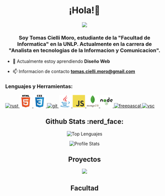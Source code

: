 <h1 align="center">¡Hola!👋</h1>
<p align="center">
  <img align="center" src="https://media.tenor.com/yRSnf6wABQ4AAAAj/pato-duck.gif"/>
</p>
<h3 align="center">Soy Tomas Cielli Moro, estudiante de la "Facultad de Informatica" en la UNLP. Actualmente en la carrera de "Analista en tecnologias de la Informacion y Comunicacion".</h3>

- 🌱 Actualmente estoy aprendiendo <strong>Diseño Web</strong>

- 📫 Informacion de contacto <strong>tomas.cielli.moro@gmail.com</strong>


<h3 align="left">Lenguajes y Herramientas:</h3>
<p align="left"> 
<a href="https://www.rust-lang.org/" target="_blank" rel="noreferrer"> <img src="https://www.vectorlogo.zone/logos/rust-lang/rust-lang-icon.svg" alt="rust" width="40" height="40"/> </a> <a href="https://www.w3.org/html/" target="_blank" rel="noreferrer"> <img src="https://raw.githubusercontent.com/devicons/devicon/master/icons/html5/html5-original-wordmark.svg" alt="html5" width="40" height="40"/> </a><a href="https://www.w3schools.com/css/" target="_blank" rel="noreferrer"> <img src="https://raw.githubusercontent.com/devicons/devicon/master/icons/css3/css3-original-wordmark.svg" alt="css3" width="40" height="40"/><a href="https://git-scm.com/" target="_blank" rel="noreferrer"> <img src="https://www.vectorlogo.zone/logos/git-scm/git-scm-icon.svg" alt="git" width="40" height="40"/> </a> <a href="https://www.java.com" target="_blank" rel="noreferrer"> <img src="https://raw.githubusercontent.com/devicons/devicon/master/icons/java/java-original.svg" alt="java" width="40" height="40"/> </a> <a href="https://developer.mozilla.org/en-US/docs/Web/JavaScript" target="_blank" rel="noreferrer"> <img src="https://raw.githubusercontent.com/devicons/devicon/master/icons/javascript/javascript-original.svg" alt="javascript" width="40" height="40"/> </a> <a href="https://www.mongodb.com/" target="_blank" rel="noreferrer"> <img src="https://raw.githubusercontent.com/devicons/devicon/master/icons/mongodb/mongodb-original-wordmark.svg" alt="mongodb" width="40" height="40"/> </a> <a href="https://nodejs.org" target="_blank" rel="noreferrer"> <img src="https://raw.githubusercontent.com/devicons/devicon/master/icons/nodejs/nodejs-original-wordmark.svg" alt="nodejs" width="40" height="40"/> </a> <a href="https://www.freepascal.org/" target="_blank" rel="noreferrer"> <img src="https://wiki.freepascal.org/images/0/00/fp32_ico.png" alt="freepascal" width="40" height="40"/> </a> <a href="https://code.visualstudio.com/" target="_blank" rel="noreferrer"> <img src="https://www.vectorlogo.zone/logos/visualstudio_code/visualstudio_code-icon.svg" alt="vsc" width="40" height="40"/> </a> </p>

<h2 align="center">Github Stats :nerd_face:</h2>

<p align="center" height="100px" ><img src="https://github-readme-stats.vercel.app/api/top-langs/?username=TomasCielli&langs_count=10&theme=dark&layout=compact" alt="Top Lenguajes" /></p>

<p align="center" height="100px" ><img src="https://github-readme-stats.vercel.app/api?username=TomasCielli&show_icons=true&theme=dark" alt="Profile Stats" /></p>

<h2 align="center">Proyectos</h2>

<div align="center">
    <a href="https://github.com/TomasCielli/Marketplace_Descentralizado">
      <img height="100px" src="https://github-readme-stats.vercel.app/api/pin/?username=TomasCielli&repo=Marketplace_Descentralizado&theme=dark" />
    </a>  
    
 </div>

<h2 align="center">Facultad</h2>
